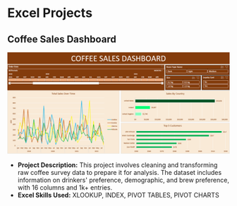 # Excel Projects
## Coffee Sales Dashboard
![dashboard](coffee-sales-dashboard.png)
* **Project Description:** This project involves cleaning and transforming raw coffee survey data to prepare it for analysis. The dataset includes information on drinkers' preference, demographic, and brew preference, with 16 columns and 1k+ entries.  
* **Excel Skills Used:** XLOOKUP, INDEX, PIVOT TABLES, PIVOT CHARTS

